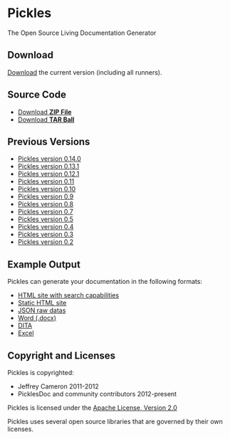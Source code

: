 # Pickles

The Open Source Living Documentation Generator

## Download

[Download](https://github.com/picklesdoc/pickles/releases/download/v0.15.0/pickles-0.15.0.zip) the current version (including all runners).

## Source Code

- [Download **ZIP File**](https://github.com/picklesdoc/pickles/zipball/master)
- [Download **TAR Ball**](https://github.com/picklesdoc/pickles/tarball/master)

## Previous Versions

<!---
- [Pickles version 0.15.0](https://github.com/picklesdoc/pickles/releases/download/v0.15.0/pickles-0.15.0.zip)
-->

- [Pickles version 0.14.0](https://github.com/picklesdoc/pickles/releases/download/v0.14.0/pickles-0.14.0.zip)
- [Pickles version 0.13.1](https://github.com/picklesdoc/pickles/releases/download/v0.13.1/pickles-0.13.1.zip)
- [Pickles version 0.12.1](https://github.com/picklesdoc/pickles/releases/download/v0.12.1/pickles-0.12.1.zip)
- [Pickles version 0.11](https://github.com/picklesdoc/pickles/releases/download/v0.11.0/pickles-0.11.0.zip)
- [Pickles version 0.10](https://github.com/picklesdoc/pickles/releases/download/v0.10.0/pickles-0.10.0.zip)
- [Pickles version 0.9](https://github.com/picklesdoc/pickles/releases/download/v0.9.0/pickles-0.9.0.zip)
- [Pickles version 0.8](https://github.com/picklesdoc/pickles/releases/download/v0.8.0/pickles-0.8.0.zip)
- [Pickles version 0.7](https://github.com/picklesdoc/pickles/releases/download/v0.7.0/pickles-0.7.0.zip)
- [Pickles version 0.5](https://github.com/picklesdoc/pickles/releases/download/v0.5.0/pickles-0.5.0.zip)
- [Pickles version 0.4](https://github.com/picklesdoc/pickles/releases/download/v0.4.0/pickles-0.4.0.zip)
- [Pickles version 0.3](https://github.com/picklesdoc/pickles/releases/download/v0.3.0/pickles-0.3.0.zip)
- [Pickles version 0.2](https://github.com/picklesdoc/pickles/releases/download/v0.2.0/pickles-0.2.0.zip)
 
## Example Output

 Pickles can generate your documentation in the following formats:

- [HTML site with search capabilities](./Output/DHTML.zip)
- [Static HTML site](./Output/HTML.zip)
- [JSON raw datas](./Output/JSon.zip)
- [Word (.docx)](./Output/Word.zip)
- [DITA](./Output/DITA.zip)
- [Excel](./Output/Excel.zip)

## Copyright and Licenses

Pickles is copyrighted:

- Jeffrey Cameron 2011-2012
- PicklesDoc and community contributors 2012-present

Pickles is licensed under the [Apache License, Version 2.0](http://www.apache.org/licenses/LICENSE-2.0)

Pickles uses several open source libraries that are governed by their own licenses.  

